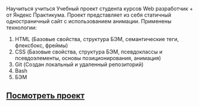 Научиться учиться
Учебный проект студента курсов Web разработчик + от Яндекс Практикума.
Проект представляет из себя статичный одностраничный сайт с использованием анимации. Применены технологии: 
1. HTML (Базовые свойства, структура БЭМ, семантические теги, флексбокс, фреймы)
2. CSS (Базовые свойства, структура БЭМ, псевдоклассы и псевдоэлементы, основы позиционирования, анимация)
3. Git (Создан локальный и удаленный репозиторий)
4. Bash
5. БЭМ

## [Посмотреть проект](https://atec-coda.github.io/mesto-project/)

